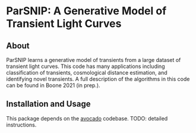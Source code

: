 # ParSNIP: A Generative Model of Transient Light Curves

## About

ParSNIP learns a generative model of transients from a large dataset
of transient light curves. This code has many applications including
classification of transients, cosmological distance estimation, and
identifying novel transients. A full description of the algorithms
in this code can be found in Boone 2021 (in prep.).

## Installation and Usage

This package depends on the [avocado](https://github.com/kboone/avocado) codebase.
TODO: detailed instructions.

